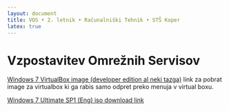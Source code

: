 ```yaml
---
layout: document
title: VOS • 2. letnik • Računalniški Tehnik • STŠ Koper
latex: true
---
```


# Vzpostavitev Omrežnih Servisov

[Windows 7 VirtualBox image (developer edition al neki tazga)](https://developer.microsoft.com/en-us/microsoft-edge/tools/vms/) link za pobrat image za virtualbox ki ga rabis samo odpret preko menuja v virtual boxu.

[Windows 7 Ultimate SP1 (Eng) iso download link](https://software-download.microsoft.com/db/Win7_Ult_SP1_English_x64.iso?t=d65928fd-20a4-414b-979c-f456c2db9af7&e=1554077275&h=548e09cb19d97ccb15cb4679f38f2e30)
